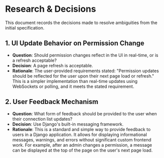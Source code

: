 # Research & Decisions

This document records the decisions made to resolve ambiguities from the initial specification.

## 1. UI Update Behavior on Permission Change

- **Question**: Should permission changes reflect in the UI in real-time, or is a refresh acceptable?
- **Decision**: A page refresh is acceptable.
- **Rationale**: The user-provided requirements stated: "Permission updates should be reflected for the user upon their next page load or refresh." This is a simpler implementation than real-time updates using WebSockets or polling, and it meets the stated requirement.

## 2. User Feedback Mechanism

- **Question**: What form of feedback should be provided to the user when their connection list updates?
- **Decision**: Use Django's built-in messaging framework.
- **Rationale**: This is a standard and simple way to provide feedback to users in a Django application. It allows for displaying informational messages, warnings, and errors without significant custom frontend work. For example, after an admin changes a permission, a message can be displayed at the top of the page on the user's next page load.
